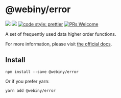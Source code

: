 # @webiny/error
[![](https://img.shields.io/npm/dw/webiny-data.svg)](https://www.npmjs.com/package/webiny-data) 
[![](https://img.shields.io/npm/v/webiny-data.svg)](https://www.npmjs.com/package/webiny-data)
[![code style: prettier](https://img.shields.io/badge/code_style-prettier-ff69b4.svg?style=flat-square)](https://github.com/prettier/prettier)
[![PRs Welcome](https://img.shields.io/badge/PRs-welcome-brightgreen.svg?style=flat-square)](http://makeapullrequest.com)

A set of frequently used data higher order functions.

For more information, please visit 
[the official docs](https://github.com/doitadrian/data). 
  
## Install
```
npm install --save @webiny/error
```

Or if you prefer yarn: 
```
yarn add @webiny/error
```
